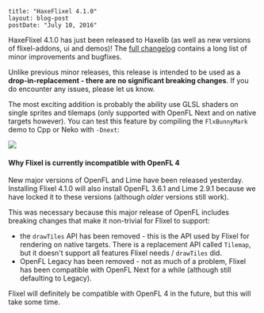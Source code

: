 ```
title: "HaxeFlixel 4.1.0"
layout: blog-post
postDate: "July 10, 2016"
```

HaxeFlixel 4.1.0 has just been released to Haxelib (as well as new versions of flixel-addons, ui and demos)! The [full changelog](https://github.com/HaxeFlixel/flixel/blob/4.1.0/CHANGELOG.md) contains a long list of minor improvements and bugfixes.

Unlike previous minor releases, this release is intended to be used as a **drop-in-replacement - there are no significant breaking changes**. If you do encounter any issues, please let us know.

The most exciting addition is probably the ability use GLSL shaders on single sprites and tilemaps (only supported with OpenFL Next and on native targets however). You can test this feature by compiling the `FlxBunnyMark` demo to Cpp or Neko with `-Dnext`:

![](http://haxeflixel.com/images/blog/shadedBunnies.gif)

#### Why Flixel is currently incompatible with OpenFL 4

New major versions of OpenFL and Lime have been released yesterday. Installing Flixel 4.1.0 will also install OpenFL 3.6.1 and Lime 2.9.1 because we have locked it to these versions (although _older_ versions still work).

This was necessary because this major release of OpenFL includes breaking changes that make it non-trivial for Flixel to support:

* the `drawTiles` API has been removed - this is the API used by Flixel for rendering on native targets. There is a replacement API called `Tilemap`, but it doesn't support all features Flixel needs / `drawTiles` did.
* OpenFL Legacy has been removed - not as much of a problem, Flixel has been compatible with OpenFL Next for a while (although still defaulting to Legacy).

Flixel will definitely be compatible with OpenFL 4 in the future, but this will take some time.